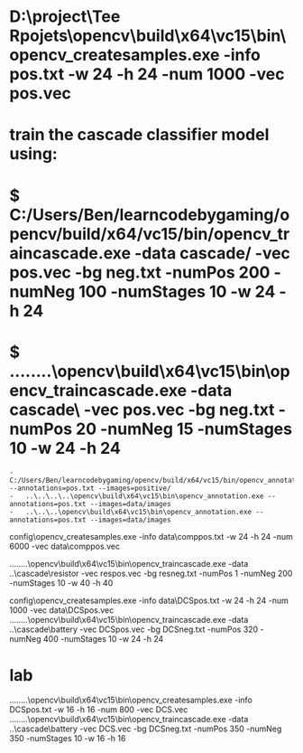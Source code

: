 # D:\project\Tee Rpojets\opencv\build\x64\vc15\bin\opencv_createsamples.exe -info pos.txt -w 24 -h 24 -num 1000 -vec pos.vec

# train the cascade classifier model using:
# $ C:/Users/Ben/learncodebygaming/opencv/build/x64/vc15/bin/opencv_traincascade.exe -data cascade/ -vec pos.vec -bg neg.txt -numPos 200 -numNeg 100 -numStages 10 -w 24 -h 24

# $ ..\..\..\..\opencv\build\x64\vc15\bin\opencv_traincascade.exe -data cascade\ -vec pos.vec -bg neg.txt -numPos 20 -numNeg 15 -numStages 10 -w 24 -h 24

``` anotation
-   C:/Users/Ben/learncodebygaming/opencv/build/x64/vc15/bin/opencv_annotation.exe --annotations=pos.txt --images=positive/
-   ..\..\..\..\opencv\build\x64\vc15\bin\opencv_annotation.exe --annotations=pos.txt --images=data/images
-   ..\..\..\opencv\build\x64\vc15\bin\opencv_annotation.exe --annotations=pos.txt --images=data/images
```

config\opencv_createsamples.exe -info data\comppos.txt -w 24 -h 24 -num 6000 -vec data\comppos.vec



..\..\..\..\opencv\build\x64\vc15\bin\opencv_traincascade.exe -data ..\cascade\resistor -vec respos.vec -bg resneg.txt -numPos 1 -numNeg 200 -numStages 10 -w 40 -h 40

config\opencv_createsamples.exe -info data\DCSpos.txt -w 24 -h 24 -num 1000 -vec data\DCSpos.vec
..\..\..\..\opencv\build\x64\vc15\bin\opencv_traincascade.exe -data ..\cascade\battery -vec DCSpos.vec -bg DCSneg.txt -numPos 320 -numNeg 400 -numStages 10 -w 24 -h 24


# lab
..\..\..\..\opencv\build\x64\vc15\bin\opencv_createsamples.exe -info DCSpos.txt -w 16 -h 16 -num 800 -vec DCS.vec
..\..\..\..\opencv\build\x64\vc15\bin\opencv_traincascade.exe -data ..\cascade\battery -vec DCS.vec -bg DCSneg.txt -numPos 350 -numNeg 350 -numStages 10 -w 16 -h 16